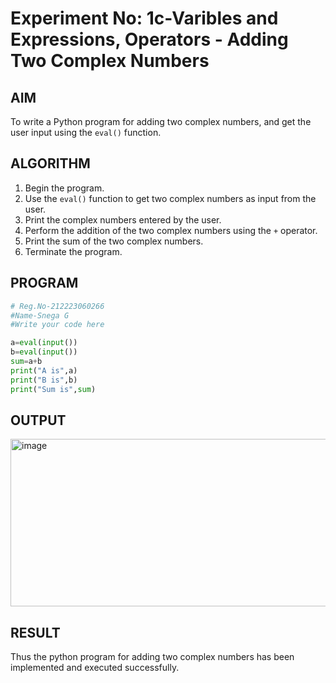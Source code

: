 # Experiment No: 1c-Varibles and Expressions, Operators - Adding Two Complex Numbers

## AIM
To write a Python program for adding two complex numbers, and get the user input using the `eval()` function.

## ALGORITHM
1. Begin the program.
2. Use the `eval()` function to get two complex numbers as input from the user.
3. Print the complex numbers entered by the user.
4. Perform the addition of the two complex numbers using the `+` operator.
5. Print the sum of the two complex numbers.
6. Terminate the program.

## PROGRAM
```python
# Reg.No-212223060266
#Name-Snega G
#Write your code here

a=eval(input())
b=eval(input())
sum=a+b
print("A is",a)
print("B is",b)
print("Sum is",sum)
```
## OUTPUT
<img width="905" height="268" alt="image" src="https://github.com/user-attachments/assets/68b9d61d-e1c4-4de3-ae8b-a4f59ee100ca" />

## RESULT
Thus the python program for  adding two complex numbers has been implemented and executed successfully.
